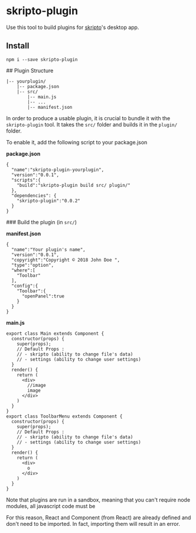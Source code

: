 skripto-plugin
=====

Use this tool to build plugins for [skripto](https://github.com/skreenplay/skripto)'s desktop app.

## Install
```
npm i --save skripto-plugin
```

## Plugin Structure
```  
|-- yourplugin/
    |-- package.json
    |-- src/
        |-- main.js
        |-- ...
        |-- manifest.json
```

In order to produce a usable plugin, it is crucial to bundle it with the `skripto-plugin` tool. It takes the `src/` folder and builds it in the `plugin/` folder.

To enable it, add the following script to your package.json

__package.json__

```
{
  "name":"skripto-plugin-yourplugin",
  "version":"0.0.1",
  "scripts":{
    "build":"skripto-plugin build src/ plugin/"
  },
  "dependencies": {
    "skripto-plugin":"0.0.2"
  }
}
```

### Build the plugin (in `src/`)

__manifest.json__

```
{
  "name":"Your plugin's name",
  "version":"0.0.1",
  "copyright":"Copyright © 2018 John Doe ",
  "type":"option",
  "where":[
    "Toolbar"
  ],
  "config":{
    "Toolbar":{
      "openPanel":true
    }
  }
}
```

__main.js__

```
export class Main extends Component {
  constructor(props) {
    super(props);
    // Default Props :
    // - skripto (ability to change file's data)
    // - settings (ability to change user settings)
  }
  render() {
    return (
      <div>
        //image
        image
      </div>
    )
  }
}
export class ToolbarMenu extends Component {
  constructor(props) {
    super(props);
    // Default Props :
    // - skripto (ability to change file's data)
    // - settings (ability to change user settings)
  }
  render() {
    return (
      <div>
        o
      </div>
    )
  }
}

```

Note that plugins are run in a sandbox, meaning that you can't require node modules, all javascript code must be

For this reason, React and Component (from React) are already defined and don't need to be imported. In fact, importing them will result in an error.
